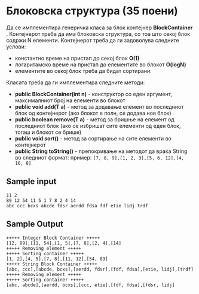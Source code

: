 # Блоковска структура (35 поени)

Да се имплементира генеричка класа за блок контејнер __**BlockContainer**__ . Контејнерот треба да има блоковска структура, со тоа што секој блок содржи N елементи. Контејнерот треба да ги задоволува следните услови:

- константно време на пристап до секој блок **O(1)**
- логаритамско време на пристап до елементите во блокот **O(logN)**
- елементите во секој блок треба да бидат сортирани.

Класата треба да ги имплементира следните методи:

- __**public BlockContainer(int n)**__ - конструктор со еден аргумент, максималниот број на елементи во блокот
- __**public void add(T a)**__ - метод за додавање елемент во последниот блок од контејнерот (ако блокот е полн, се додава нов блок)
- __**public boolean remove(T a)**__ - метод за бришње на елемент од последниот блок (ако се избришат сите елементи од еден блок, тогаш и блокот се брише)
- __**public void sort()**__ - метод за сортирање на сите елементи во контејнерот
- __**public String toString()**__ - препокривање на методот да враќа String во следниот формат: пример:
`
[7, 8, 9],[1, 2, 3],[5, 6, 12],[4, 10, 8]
`

## Sample input
```
11 2
89 12 54 11 5 1 7 8 2 4 14
abc ccc bcxs abcde fdsr aerdd fdsa fdf etie lidj trdf
```

## Sample Output
```
+++++ Integer Block Container +++++
[12, 89],[11, 54],[1, 5],[7, 8],[2, 4],[14]
+++++ Removing element +++++
+++++ Sorting container +++++
[1, 2],[4, 5],[7, 8],[11, 12],[54, 89]
+++++ String Block Container +++++
[abc, ccc],[abcde, bcxs],[aerdd, fdsr],[fdf, fdsa],[etie, lidj],[trdf]
+++++ Removing element +++++
+++++ Sorting container +++++
[abc, abcde],[aerdd, bcxs],[ccc, etie],[fdf, fdsa],[fdsr, lidj]
```